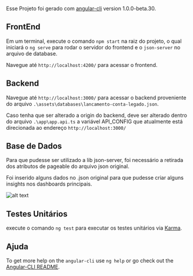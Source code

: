Esse Projeto foi gerado com [angular-cli](https://github.com/angular/angular-cli) version 1.0.0-beta.30.

## FrontEnd

Em um terminal, execute o comando `npm start` na raiz do projeto, o qual iniciará o `ng serve` para rodar o servidor do frontend e o  `json-server` no arquivo de database. 

Navegue até `http://localhost:4200/` para acessar o frontend.

## Backend

Navegue até `http://localhost:3000/` para acessar o backend proveniente do arquivo `.\assets\databases\lancamento-conta-legado.json`.

Caso tenha que ser alterado a origin do backend, deve ser alterado dentro do arquivo `.\app\app.api.ts` a variável API_CONFIG que atualmente está direcionada ao endereço `http://localhost:3000/`

## Base de Dados

Para que pudesse ser utilizado a lib json-server, foi necessário a retirada dos atributos de pageable do arquivo json original.

Foi inserido alguns dados no .json original para que pudesse criar alguns insights nos dashboards principais.

![alt text](https://github.com/VitorHeser/DesafioCielo/src/assets/demo/images/exemplo/exemplo.PNG?raw=true)

## Testes Unitários

execute o comando `ng test` para executar os testes unitários via [Karma](https://karma-runner.github.io).


## Ajuda

To get more help on the `angular-cli` use `ng help` or go check out the [Angular-CLI README](https://github.com/angular/angular-cli/blob/master/README.md).

